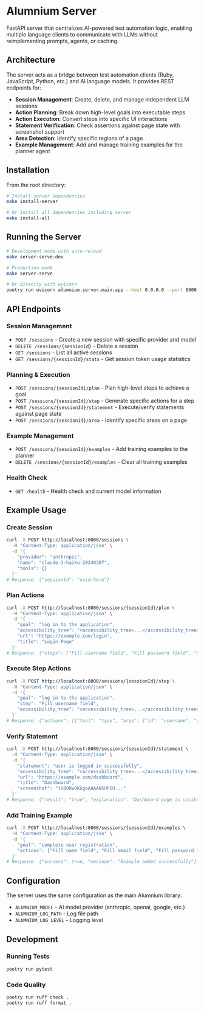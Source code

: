 # Alumnium Server

FastAPI server that centralizes AI-powered test automation logic, enabling multiple language clients to communicate with LLMs without reimplementing prompts, agents, or caching.

## Architecture

The server acts as a bridge between test automation clients (Ruby, JavaScript, Python, etc.) and AI language models. It provides REST endpoints for:

- **Session Management**: Create, delete, and manage independent LLM sessions
- **Action Planning**: Break down high-level goals into executable steps
- **Action Execution**: Convert steps into specific UI interactions
- **Statement Verification**: Check assertions against page state with screenshot support
- **Area Detection**: Identify specific regions of a page
- **Example Management**: Add and manage training examples for the planner agent

## Installation

From the root directory:

```bash
# Install server dependencies
make install-server

# Or install all dependencies including server
make install-all
```

## Running the Server

```bash
# Development mode with auto-reload
make server-serve-dev

# Production mode
make server-serve

# Or directly with uvicorn
poetry run uvicorn alumnium.server.main:app --host 0.0.0.0 --port 8000 --reload
```

## API Endpoints

### Session Management

- `POST /sessions` - Create a new session with specific provider and model
- `DELETE /sessions/{sessionId}` - Delete a session
- `GET /sessions` - List all active sessions
- `GET /sessions/{sessionId}/stats` - Get session token usage statistics

### Planning & Execution

- `POST /sessions/{sessionId}/plan` - Plan high-level steps to achieve a goal
- `POST /sessions/{sessionId}/step` - Generate specific actions for a step
- `POST /sessions/{sessionId}/statement` - Execute/verify statements against page state
- `POST /sessions/{sessionId}/area` - Identify specific areas on a page

### Example Management

- `POST /sessions/{sessionId}/examples` - Add training examples to the planner
- `DELETE /sessions/{sessionId}/examples` - Clear all training examples

### Health Check

- `GET /health` - Health check and current model information

## Example Usage

### Create Session
```bash
curl -X POST http://localhost:8000/sessions \
  -H "Content-Type: application/json" \
  -d '{
    "provider": "anthropic",
    "name": "claude-3-haiku-20240307",
    "tools": {}
  }'
# Response: {"sessionId": "uuid-here"}
```

### Plan Actions
```bash
curl -X POST http://localhost:8000/sessions/{sessionId}/plan \
  -H "Content-Type: application/json" \
  -d '{
    "goal": "log in to the application",
    "accessibility_tree": "<accessibility_tree>...</accessibility_tree>",
    "url": "https://example.com/login",
    "title": "Login Page"
  }'
# Response: {"steps": ["Fill username field", "Fill password field", "Click login button"]}
```

### Execute Step Actions
```bash
curl -X POST http://localhost:8000/sessions/{sessionId}/step \
  -H "Content-Type: application/json" \
  -d '{
    "goal": "log in to the application", 
    "step": "Fill username field",
    "accessibility_tree": "<accessibility_tree>...</accessibility_tree>"
  }'
# Response: {"actions": [{"tool": "type", "args": {"id": "username", "text": "user@example.com"}}]}
```

### Verify Statement
```bash
curl -X POST http://localhost:8000/sessions/{sessionId}/statement \
  -H "Content-Type: application/json" \
  -d '{
    "statement": "user is logged in successfully",
    "accessibility_tree": "<accessibility_tree>...</accessibility_tree>",
    "url": "https://example.com/dashboard",
    "title": "Dashboard",
    "screenshot": "iVBORw0KGgoAAAANSUhEU..."
  }'
# Response: {"result": "true", "explanation": "Dashboard page is visible with user menu"}
```

### Add Training Example
```bash
curl -X POST http://localhost:8000/sessions/{sessionId}/examples \
  -H "Content-Type: application/json" \
  -d '{
    "goal": "complete user registration",
    "actions": ["Fill name field", "Fill email field", "Fill password field", "Click register button"]
  }'
# Response: {"success": true, "message": "Example added successfully"}
```

## Configuration

The server uses the same configuration as the main Alumnium library:

- `ALUMNIUM_MODEL` - AI model provider (anthropic, openai, google, etc.)
- `ALUMNIUM_LOG_PATH` - Log file path
- `ALUMNIUM_LOG_LEVEL` - Logging level

## Development

### Running Tests
```bash
poetry run pytest
```

### Code Quality
```bash
poetry run ruff check .
poetry run ruff format .
```